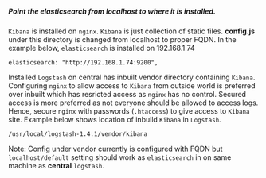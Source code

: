 ##### Point the elasticsearch from localhost to where it is installed. 

<code>Kibana</code> is installed on <code>nginx</code>. <code>Kibana</code> is just collection of static files. **config.js** under this directory is changed from localhost to proper FQDN. In the example below, <code>elasticsearch</code> is installed on 192.168.1.74
  
    elasticsearch: "http://192.168.1.74:9200",
    
Installed <code>Logstash</code> on central has inbuilt vendor directory containing <code>Kibana</code>. Configuring <code>nginx</code> to allow access to <code>Kibana</code> from outside world is preferred over inbuilt which has resricted access as <code>nginx</code> has no control. Secured access is more preferred as not everyone should be allowed to access logs. Hence, secure <code>nginx</code> with passwords (<code>.htaccess</code>) to give access to <code>Kibana</code> site. Example below shows location of inbuild <code>Kibana</code> in <code>Logstash</code>. 

    /usr/local/logstash-1.4.1/vendor/kibana
    
Note: Config under vendor currently is configured with FQDN but <code>localhost/default</code> setting should work as <code>elasticsearch</code> in on same machine as **central** <code>logstash</code>.    
